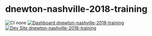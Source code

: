 # dnewton-nashville-2018-training

![CI none](https://img.shields.io/badge/ci-none-orange.svg)
[![Dashboard dnewton-nashville-2018-training](https://img.shields.io/badge/dashboard-dnewton_nashville_2018_training-yellow.svg)](https://dashboard.pantheon.io/sites/b16f333a-2b64-43e1-852d-1e3f217f69f9#dev/code)
[![Dev Site dnewton-nashville-2018-training](https://img.shields.io/badge/site-dnewton_nashville_2018_training-blue.svg)](http://dev-dnewton-nashville-2018-training.pantheonsite.io/)